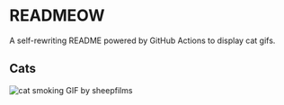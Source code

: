 # READMEOW

A self-rewriting README powered by GitHub Actions to display cat gifs.

## Cats

![cat smoking GIF by sheepfilms](https://media1.giphy.com/media/l0ExdMHUDKteztyfe/200.gif?cid=9acd02danqhjiqossu5ss7bg2hhdzf03f0ek6jgeobbpcutc&ep=v1_gifs_search&rid=200.gif&ct=g)
